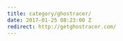 ```yaml
---
title: category/ghostracer/
date: 2017-01-25 08:23:00 Z
redirect: http://getghostracer.com/
---
```


